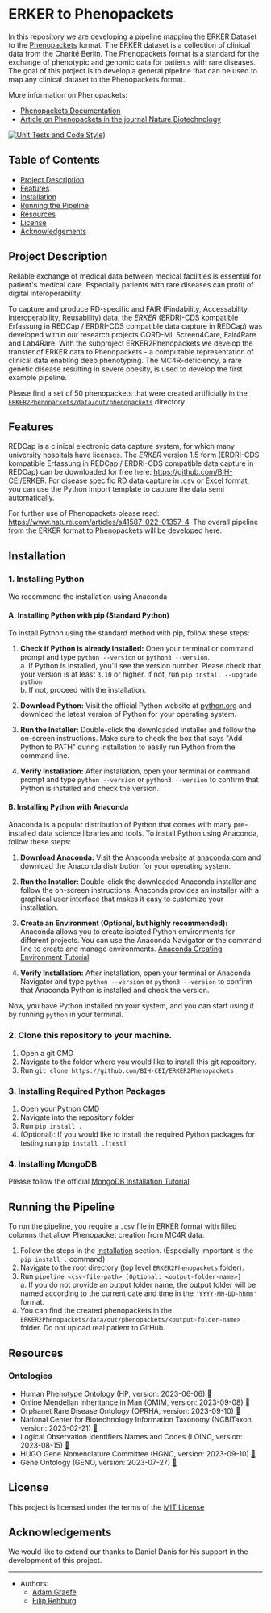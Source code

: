 # ERKER to Phenopackets
In this repository we are developing a pipeline mapping the ERKER Dataset to the [Phenopackets](https://github.com/phenopackets/phenopacket-schema) format. The ERKER dataset is a collection of clinical data from the Charité Berlin. The Phenopackets format is a standard for the exchange of phenotypic and genomic data for patients with rare diseases. The goal of this project is to develop a general pipeline that can be used to map any clinical dataset to the Phenopackets format.

More information on Phenopackets:
- [Phenopackets Documentation](https://phenopackets-schema.readthedocs.io/en/latest/)
- [Article on Phenopackets in the journal Nature Biotechnology](https://www.nature.com/articles/s41587-022-01357-4)

[![Unit Tests and Code Style](https://github.com/https://github.com/BIH-CEI/ERKER2Phenopackets/actions/workflows/python-app.yaml/badge.svg)](https://github.com/BIH-CEI/ERKER2Phenopackets/blob/main/.github/workflows/python-app.yaml))


## Table of Contents

- [Project Description](#project-description)
- [Features](#features)
- [Installation](#installation)
- [Running the Pipeline](#running-the-pipeline)
- [Resources](#resources)
- [License](#license)
- [Acknowledgements](#acknowledgements)

## Project Description

Reliable exchange of medical data between medical facilities is essential for patient's medical care. Especially patients with rare diseases can profit of digital interoperability. 

To capture and produce RD-specific and FAIR (Findability, Accessability, Interoperability, Reusability) data, the *ERKER* (ERDRI-CDS kompatible Erfassung in REDCap / ERDRI-CDS compatible data capture in REDCap) was developed within our research projects CORD-MI, Screen4Care, Fair4Rare and Lab4Rare. With the subproject ERKER2Phenopackets we develop the transfer of ERKER data to Phenopackets - a computable representation of clinical data enabling deep phenotyping. The MC4R-deficiency, a rare genetic disease resulting in severe obesity, is used to develop the first example pipeline.

Please find a set of 50 phenopackets that were created artificially in the [`ERKER2Phenopackets/data/out/phenopackets`](https://github.com/BIH-CEI/ERKER2Phenopackets/tree/main/ERKER2Phenopackets/data/out/phenopackets/example-phenopackets-from-synthetic-data) directory.

## Features

REDCap is a clinical electronic data capture system, for which many university hospitals have licenses. The *ERKER* version 1.5 form (ERDRI-CDS kompatible Erfassung in REDCap / ERDRI-CDS compatible data capture in REDCap) can be downloaded for free here: https://github.com/BIH-CEI/ERKER. For disease specific RD data capture in .csv or Excel format, you can use the Python import template to capture the data semi automatically. 

For further use of Phenopackets please read: https://www.nature.com/articles/s41587-022-01357-4. The overall pipeline from the ERKER format to Phenopackets will be developed here. 

## Installation

### 1. Installing Python

We recommend the installation using Anaconda

#### A. Installing Python with pip (Standard Python)

To install Python using the standard method with pip, follow these steps:

1. **Check if Python is already installed:** Open your terminal or command prompt and type `python --version` or `python3 --version`. <br>
  a. If Python is installed, you'll see the version number. Please check that your version is at least `3.10` or higher. if not, run `pip install --upgrade python` <br>
  b. If not, proceed with the installation.

3. **Download Python:** Visit the official Python website at [python.org](https://www.python.org/downloads/) and download the latest version of Python for your operating system.

4. **Run the Installer:** Double-click the downloaded installer and follow the on-screen instructions. Make sure to check the box that says "Add Python to PATH" during installation to easily run Python from the command line.

5. **Verify Installation:** After installation, open your terminal or command prompt and type `python --version` or `python3 --version` to confirm that Python is installed and check the version.

#### B. Installing Python with Anaconda

Anaconda is a popular distribution of Python that comes with many pre-installed data science libraries and tools. To install Python using Anaconda, follow these steps:

1. **Download Anaconda:** Visit the Anaconda website at [anaconda.com](https://www.anaconda.com/download#downloads) and download the Anaconda distribution for your operating system.

2. **Run the Installer:** Double-click the downloaded Anaconda installer and follow the on-screen instructions. Anaconda provides an installer with a graphical user interface that makes it easy to customize your installation.

3. **Create an Environment (Optional, but highly recommended):** Anaconda allows you to create isolated Python environments for different projects. You can use the Anaconda Navigator or the command line to create and manage environments. [Anaconda Creating Environment Tutorial](https://docs.anaconda.com/free/navigator/tutorials/manage-environments/)

4. **Verify Installation:** After installation, open your terminal or Anaconda Navigator and type `python --version` or `python3 --version` to confirm that Anaconda Python is installed and check the version.

Now, you have Python installed on your system, and you can start using it by running `python` in your terminal.

### 2. Clone this repository to your machine.

1. Open a git CMD
2. Navigate to the folder where you would like to install this git repository.
3. Run `git clone https://github.com/BIH-CEI/ERKER2Phenopackets`

### 3. Installing Required Python Packages

1. Open your Python CMD
2. Navigate into the repository folder
3. Run `pip install .`
4. (Optional): If you would like to install the required Python packages for testing run `pip install .[test]`

### 4. Installing MongoDB
  Please follow the official [MongoDB Installation Tutorial](https://www.mongodb.com/docs/manual/administration/install-community/).

## Running the Pipeline
To run the pipeline, you require a `.csv` file in ERKER format with filled columns that allow Phenopacket creation from MC4R data.

1. Follow the steps in the [Installation](#installation) section. (Especially important is the `pip install .` command)
2. Navigate to the root directory (top level `ERKER2Phenopackets` folder).
3. Run `pipeline <csv-file-path> [Optional: <output-folder-name>]` <br>
   a. If you do not provide an output folder name, the output folder will be named according to the current date and time in the `'YYYY-MM-DD-hhmm'` format.
4. You can find the created phenopackets in the `ERKER2Phenopackets/data/out/phenopackets/<output-folder-name>` folder. 
Do not upload real patient to GitHub.

## Resources

### Ontologies
- Human Phenotype Ontology (HP, version: 2023-06-06) [🔗](http://www.human-phenotype-ontology.org)
- Online Mendelian Inheritance in Man (OMIM, version: 2023-09-08) [🔗](https://www.omim.org/)
- Orphanet Rare Disease Ontology (OPRHA, version: 2023-09-10) [🔗](https://www.orpha.net/)
- National Center for Biotechnology Information Taxonomy (NCBITaxon, version: 2023-02-21) [🔗](https://www.ncbi.nlm.nih.gov/taxonomy)
- Logical Observation Identifiers Names and Codes (LOINC, version: 2023-08-15) [🔗](https://loinc.org/)
- HUGO Gene Nomenclature Committee (HGNC, version: 2023-09-10) [🔗](https://www.genenames.org/)
- Gene Ontology (GENO, version: 2023-07-27) [🔗](https://geneontology.org/)

## License

This project is licensed under the terms of the [MIT License](https://github.com/BIH-CEI/ERKER2Phenopackets/blob/main/LICENSE)

## Acknowledgements

We would like to extend our thanks to Daniel Danis for his support in the development of this project.

---

- Authors: 
  - [Adam Graefe](https://github.com/graefea)
  - [Filip Rehburg](https://github.com/frehburg)
